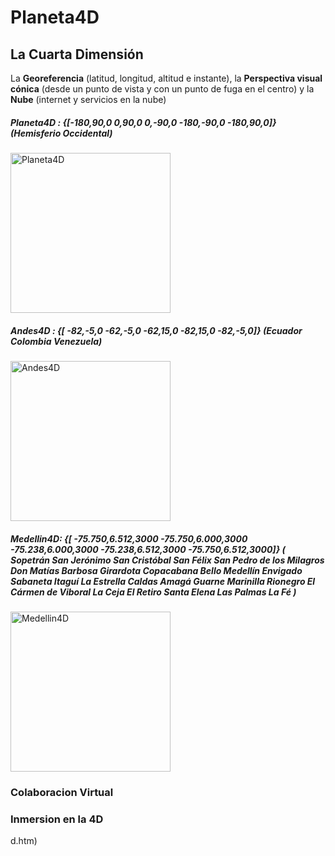 # Planeta4D
## La Cuarta Dimensión
La **Georeferencia** (latitud, longitud, altitud e instante), la **Perspectiva visual cónica** (desde un punto de vista y con un punto de fuga en el centro) y la **Nube** (internet y servicios en la nube)
##### ***Planeta4D*** : {[-180,90,0 0,90,0 0,-90,0 -180,-90,0 -180,90,0]} (Hemisferio Occidental)
<img src="https://github.com/jorge4d/planeta4d/blob/main/images/Planeta4D_img.jpg" alt="Planeta4D" width="256px" height="256px" />

##### ***Andes4D***   : {[ -82,-5,0 -62,-5,0 -62,15,0 -82,15,0 -82,-5,0]} (Ecuador Colombia Venezuela)
<img src="https://github.com/jorge4d/planeta4d/blob/main/images/Andes4D_img.jpg" alt="Andes4D" width="256px" height="256px" />

##### ***Medellin4D***: {[ -75.750,6.512,3000 -75.750,6.000,3000 -75.238,6.000,3000 -75.238,6.512,3000 -75.750,6.512,3000]} ( Sopetrán San Jerónimo San Cristóbal San Félix San Pedro de los Milagros Don Matías Barbosa Girardota Copacabana Bello Medellín Envigado Sabaneta Itaguí La Estrella Caldas Amagá Guarne Marinilla Rionegro El Cármen de Viboral La Ceja El Retiro Santa Elena Las Palmas La Fé )
<img src="https://github.com/jorge4d/planeta4d/blob/main/images/Medellin4D_img.jpg" alt="Medellin4D" width="256px" height="256px" />

### Colaboracion Virtual 
### Inmersion en la 4D
d.htm)
